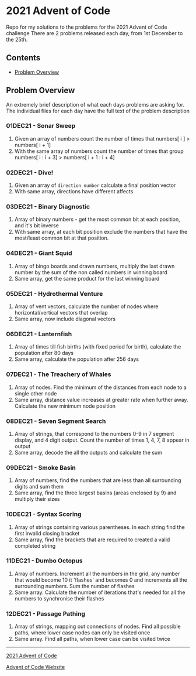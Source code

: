# 2021 Advent of Code

Repo for my solutions to the problems for the 2021 Advent of Code challenge
There are 2 problems released each day, from 1st December to the 25th. 

## Contents
- [Problem Overview](#problem-overview)

## Problem Overview
An extremely brief description of what each days problems are asking for. 
The individual files for each day have the full text of the problem description


### 01DEC21 - Sonar Sweep
1. Given an array of numbers count the number of times that numbers[ i ] > numbers[ i + 1]
2. With the same array of numbers count the number of times that group numbers[ i : i + 3] > numbers[ i + 1 : i + 4]
### 02DEC21 - Dive!
1. Given an array of `direction number` calculate a final position vector
2. With same array, directions have different affects
### 03DEC21 - Binary Diagnostic
1. Array of binary numbers - get the most common bit at each position, and it's bit inverse
2. With same array, at each bit position exclude the numbers that have the most/least common bit at that position.
### 04DEC21 - Giant Squid
1. Array of bingo boards and drawn numbers, multiply the last drawn number by the sum of the non called numbers in winning board
2. Same array, get the same product for the last winning board
### 05DEC21 - Hydrothermal Venture
1. Array of vent vectors, calculate the number of nodes where horizontal/vertical vectors that overlap 
2. Same array, now include diagonal vectors
### 06DEC21 - Lanternfish
1. Array of times till fish births (with fixed period for birth), calculate the population after 80 days
2. Same array, calculate the population after 256 days
### 07DEC21 - The Treachery of Whales
1. Array of nodes. Find the minimum of the distances from each node to a single other node 
2. Same array, distance value increases at greater rate when further away. Calculate the new minimum node position
### 08DEC21 - Seven Segment Search
1. Array of strings, that correspond to the numbers 0-9 in 7 segment display, and 4 digit output. Count the number of times 1, 4, 7, 8 appear in output
2. Same array, decode the all the outputs and calculate the sum
### 09DEC21 - Smoke Basin 
1. Array of numbers, find the numbers that are less than all surrounding digits and sum them
2. Same array, find the three largest basins (areas enclosed by 9) and multiply their sizes
### 10DEC21 - Syntax Scoring
1. Array of strings containing various parentheses. In each string find the first invalid closing bracket
2. Same array, find the brackets that are required to created a valid completed string
### 11DEC21 - Dumbo Octopus
1. Array of numbers. Increment all the numbers in the grid, any number that would become 10 it 'flashes' and becomes 0 and increments all the surrounding numbers. Sum the number of flashes
2. Same array. Calculate the number of iterations that's needed for all the numbers to synchronise their flashes
### 12DEC21 - Passage Pathing
1. Array of strings, mapping out connections of nodes. Find all possible paths, where lower case nodes can only be visited once
2. Same array. Find all paths, when lower case can be visited twice

---
[2021 Advent of Code](https://adventofcode.com/2021/)

[Advent of Code Website](https://adventofcode.com/)